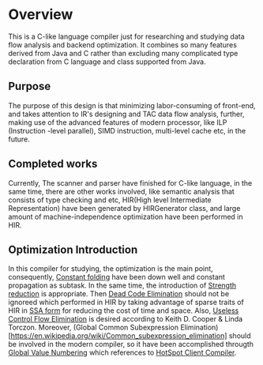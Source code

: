 # Overview
This is a C-like language compiler just for researching and studying data flow analysis and backend optimization. 
It combines so many features derived from Java and C rather than excluding many complicated type declaration from 
C language and class supported from Java.

## Purpose
The purpose of this design is that minimizing labor-consuming of front-end, and takes attention to IR's designing 
and TAC data flow analysis, further, making use of the advanced features of modern processor, like ILP (Instruction
-level parallel), SIMD instruction, multi-level cache etc, in the future. 

## Completed works
Currently, The scanner and parser have finished for C-like language, in the same time, there are other works involved,
like  semantic analysis that consists of type checking and etc, HIR(High level Intermediate Representation) have been 
generated by HIRGenerator class, and large amount of machine-independence optimization have been performed in HIR.

## Optimization Introduction
In this compiler for studying, the optimization is the main point, consequently, [Constant folding](https://en.wikipedia.org/wiki/Constant_folding) have been down well and constant propagation as subtask.
In the same time, the introduction of [Strength reduction]() is appropriate. Then [Dead Code Elimination](https://en.wikipedia.org/wiki/Dead_code_elimination) should not be ignoreed which performed
in HIR by taking advantage of sparse traits of HIR in [SSA form](https://en.wikipedia.org/wiki/Static_single_assignment_form)
for reducing the cost of time and space. Also, [Useless Control Flow Elimination](https://www.cs.rice.edu/~keith/512/2011/Lectures/L05Clean-1up.pdf) is desired according to Keith D. Cooper & Linda Torczon. Moreover, (Global Common Subexpression Elimination)[https://en.wikipedia.org/wiki/Common_subexpression_elimination] should be involved in the modern compiler, so it have been 
accomplished througth [Global Value Numbering](https://en.wikipedia.org/wiki/Global_value_numbering) which references to [HotSpot Client Compiler](https://www.complang.tuwien.ac.at/andi/java-hotspot.pdf).
